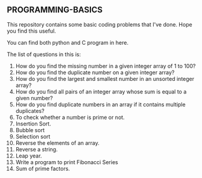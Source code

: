 ## PROGRAMMING-BASICS
This repository contains some basic coding problems that I've done. Hope you find this useful.

You can find both python and C  program in here.

The list of questions in this is:

1. How do you find the missing number in a given integer array of 1 to 100?
2. How do you find the duplicate number on a given integer array?
3. How do you find the largest and smallest number in an unsorted integer array?
4. How do you find all pairs of an integer array whose sum is equal to a given number?
5. How do you find duplicate numbers in an array if it contains multiple duplicates?
6. To check whether a number is prime or not.
7. Insertion Sort.
8. Bubble sort
9. Selection sort
10. Reverse the elements of an array.
11. Reverse a string.
12. Leap year.
13. Write a program to print Fibonacci Series
14. Sum of prime factors.
